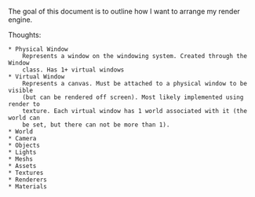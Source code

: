 The goal of this document is to outline how I want to arrange my render engine.

Thoughts:

    * Physical Window
        Represents a window on the windowing system. Created through the Window
        class. Has 1+ virtual windows
    * Virtual Window
        Represents a canvas. Must be attached to a physical window to be visible
        (but can be rendered off screen). Most likely implemented using render to
        texture. Each virtual window has 1 world associated with it (the world can
        be set, but there can not be more than 1).
    * World
    * Camera
    * Objects
    * Lights
    * Meshs
    * Assets
    * Textures
    * Renderers
    * Materials
